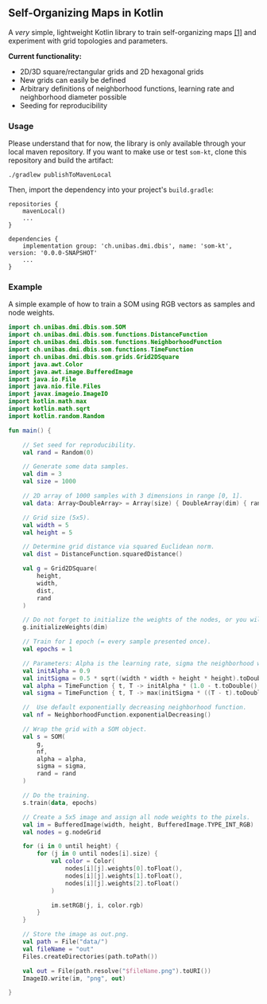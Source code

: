 ## Self-Organizing Maps in Kotlin

A *very* simple, lightweight Kotlin library to train self-organizing
maps [[1]](https://ieeexplore.ieee.org/abstract/document/58325) and experiment with grid topologies and parameters.

**Current functionality:**

- 2D/3D square/rectangular grids and 2D hexagonal grids
- New grids can easily be defined
- Arbitrary definitions of neighborhood functions, learning rate and neighborhood diameter possible
- Seeding for reproducibility

### Usage

Please understand that for now, the library is only available through your local maven repository. If you want to make
use or test `som-kt`, clone this repository and build the artifact:

```
./gradlew publishToMavenLocal
```

Then, import the dependency into your project's `build.gradle`:

```
repositories {
    mavenLocal()
    ...
}

dependencies {
    implementation group: 'ch.unibas.dmi.dbis', name: 'som-kt', version: '0.0.0-SNAPSHOT'
    ...
}
```

### Example

A simple example of how to train a SOM using RGB vectors as samples and node weights.

```kotlin
import ch.unibas.dmi.dbis.som.SOM
import ch.unibas.dmi.dbis.som.functions.DistanceFunction
import ch.unibas.dmi.dbis.som.functions.NeighborhoodFunction
import ch.unibas.dmi.dbis.som.functions.TimeFunction
import ch.unibas.dmi.dbis.som.grids.Grid2DSquare
import java.awt.Color
import java.awt.image.BufferedImage
import java.io.File
import java.nio.file.Files
import javax.imageio.ImageIO
import kotlin.math.max
import kotlin.math.sqrt
import kotlin.random.Random

fun main() {

    // Set seed for reproducibility.
    val rand = Random(0)

    // Generate some data samples.
    val dim = 3
    val size = 1000

    // 2D array of 1000 samples with 3 dimensions in range [0, 1].
    val data: Array<DoubleArray> = Array(size) { DoubleArray(dim) { rand.nextDouble() } }

    // Grid size (5x5).
    val width = 5
    val height = 5

    // Determine grid distance via squared Euclidean norm.
    val dist = DistanceFunction.squaredDistance()

    val g = Grid2DSquare(
        height,
        width,
        dist,
        rand
    )

    // Do not forget to initialize the weights of the nodes, or you will run into an exception.
    g.initializeWeights(dim)

    // Train for 1 epoch (= every sample presented once).
    val epochs = 1

    // Parameters: Alpha is the learning rate, sigma the neighborhood width.
    val initAlpha = 0.9
    val initSigma = 0.5 * sqrt((width * width + height * height).toDouble())
    val alpha = TimeFunction { t, T -> initAlpha * (1.0 - t.toDouble() / T) }
    val sigma = TimeFunction { t, T -> max(initSigma * ((T - t).toDouble() / T), 0.5) }

    //  Use default exponentially decreasing neighborhood function.
    val nf = NeighborhoodFunction.exponentialDecreasing()

    // Wrap the grid with a SOM object.
    val s = SOM(
        g,
        nf,
        alpha = alpha,
        sigma = sigma,
        rand = rand
    )

    // Do the training.
    s.train(data, epochs)

    // Create a 5x5 image and assign all node weights to the pixels.
    val im = BufferedImage(width, height, BufferedImage.TYPE_INT_RGB)
    val nodes = g.nodeGrid

    for (i in 0 until height) {
        for (j in 0 until nodes[i].size) {
            val color = Color(
                nodes[i][j].weights[0].toFloat(),
                nodes[i][j].weights[1].toFloat(),
                nodes[i][j].weights[2].toFloat()
            )

            im.setRGB(j, i, color.rgb)
        }
    }

    // Store the image as out.png.
    val path = File("data/")
    val fileName = "out"
    Files.createDirectories(path.toPath())

    val out = File(path.resolve("$fileName.png").toURI())
    ImageIO.write(im, "png", out)

}
```
